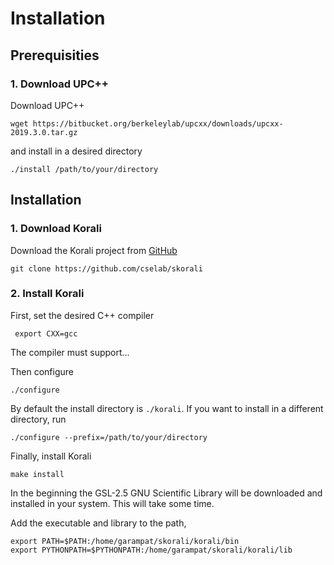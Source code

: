 # Installation

## Prerequisities

### 1. Download UPC++
Download UPC++
```shell
wget https://bitbucket.org/berkeleylab/upcxx/downloads/upcxx-2019.3.0.tar.gz
```
and install in a desired directory
```shell
./install /path/to/your/directory
```


## Installation

### 1. Download Korali
Download the Korali project from [GitHub](https://github.com/cselab/skorali)

```shell
git clone https://github.com/cselab/skorali
```


### 2. Install Korali
First, set the desired C++ compiler

```shell
 export CXX=gcc
```
The compiler must support...

Then configure

```shell
./configure
```

By default the install directory is `./korali`. If you want to install in a different directory, run
```shell
./configure --prefix=/path/to/your/directory
```

Finally, install Korali
```shell
make install
```
In the beginning the GSL-2.5 GNU Scientific Library will be downloaded and installed in your system. This will take some time.

Add the executable and library to the path,
```shell
export PATH=$PATH:/home/garampat/skorali/korali/bin
export PYTHONPATH=$PYTHONPATH:/home/garampat/skorali/korali/lib
```
